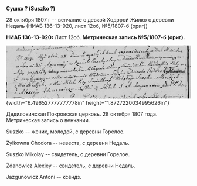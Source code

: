 **Сушко ? (Suszko ?)**

28 октября 1807 г -- венчание с девкой Ходорой Жилко с деревни Недаль
(НИАБ 136-13-920, лист 12об, №5/1807-б (ориг))

**НИАБ 136-13-920:** Лист 12об. **Метрическая запись №5/1807-б (ориг).**

![](./media/f54269a5f1e417ca6cfc6f491ca0bcec68fd69d8.png){width="6.496527777777778in"
height="1.8727220034995626in"}

Дедиловичская Покровская церковь. 28 октября 1807 года. Метрическая
запись о венчании.

Suszko -- жених, молодой, с деревни Горелое.

Żyłkowna Chodora -- невеста, с деревни Недаль.

Suszko Mikołay -- свидетель, с деревни Горелое.

Żdanowicz Alexiey -- свидетель, с деревни Недаль.

Jazgunowicz Antoni -- ксёндз.
